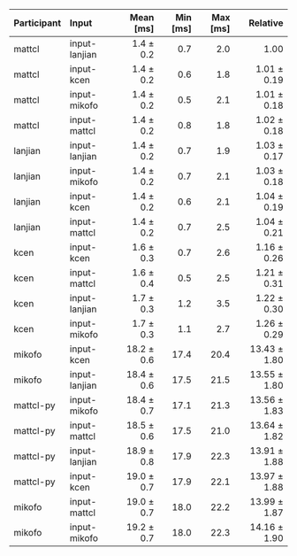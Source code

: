 | Participant | Input | Mean [ms] | Min [ms] | Max [ms] | Relative |
|:---|:---|---:|---:|---:|---:|
| mattcl | input-lanjian | 1.4 ± 0.2 | 0.7 | 2.0 | 1.00 |
| mattcl | input-kcen | 1.4 ± 0.2 | 0.6 | 1.8 | 1.01 ± 0.19 |
| mattcl | input-mikofo | 1.4 ± 0.2 | 0.5 | 2.1 | 1.01 ± 0.18 |
| mattcl | input-mattcl | 1.4 ± 0.2 | 0.8 | 1.8 | 1.02 ± 0.18 |
| lanjian | input-lanjian | 1.4 ± 0.2 | 0.7 | 1.9 | 1.03 ± 0.17 |
| lanjian | input-mikofo | 1.4 ± 0.2 | 0.7 | 2.1 | 1.03 ± 0.18 |
| lanjian | input-kcen | 1.4 ± 0.2 | 0.6 | 2.1 | 1.04 ± 0.19 |
| lanjian | input-mattcl | 1.4 ± 0.2 | 0.7 | 2.5 | 1.04 ± 0.21 |
| kcen | input-kcen | 1.6 ± 0.3 | 0.7 | 2.6 | 1.16 ± 0.26 |
| kcen | input-mattcl | 1.6 ± 0.4 | 0.5 | 2.5 | 1.21 ± 0.31 |
| kcen | input-lanjian | 1.7 ± 0.3 | 1.2 | 3.5 | 1.22 ± 0.30 |
| kcen | input-mikofo | 1.7 ± 0.3 | 1.1 | 2.7 | 1.26 ± 0.29 |
| mikofo | input-kcen | 18.2 ± 0.6 | 17.4 | 20.4 | 13.43 ± 1.80 |
| mikofo | input-lanjian | 18.4 ± 0.6 | 17.5 | 21.5 | 13.55 ± 1.80 |
| mattcl-py | input-mikofo | 18.4 ± 0.7 | 17.1 | 21.3 | 13.56 ± 1.83 |
| mattcl-py | input-mattcl | 18.5 ± 0.6 | 17.5 | 21.0 | 13.64 ± 1.82 |
| mattcl-py | input-lanjian | 18.9 ± 0.8 | 17.9 | 22.3 | 13.91 ± 1.88 |
| mattcl-py | input-kcen | 19.0 ± 0.7 | 17.9 | 22.1 | 13.97 ± 1.88 |
| mikofo | input-mattcl | 19.0 ± 0.7 | 18.0 | 22.2 | 13.99 ± 1.87 |
| mikofo | input-mikofo | 19.2 ± 0.7 | 18.0 | 22.3 | 14.16 ± 1.90 |

